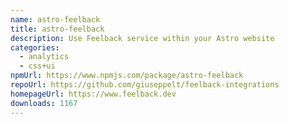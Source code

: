 ```yaml
---
name: astro-feelback
title: astro-feelback
description: Use Feelback service within your Astro website
categories:
  - analytics
  - css+ui
npmUrl: https://www.npmjs.com/package/astro-feelback
repoUrl: https://github.com/giuseppelt/feelback-integrations
homepageUrl: https://www.feelback.dev
downloads: 1167
---
```

